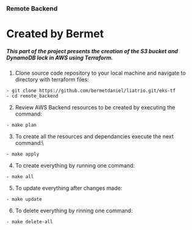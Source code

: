 ### Remote Backend ### 
# Created by Bermet #



##### This part of the project presents the creation of the S3 bucket and DynamoDB lock in AWS using Terraform. #####



1. Clone source code repository to your local machine and navigate to directory with terraform files:
```
- git clone https://github.com/bermetdaniel/liatrio.git/eks-tf
- cd remote_backend
```

2.  Review AWS Backend resources to be created by executing the command:
```
- make plan
```

3. To create all the resources and dependancies execute the next command:\
   
```
- make apply
```

4. To create everything by running one command:
```
- make all
```

5. To update everything after changes made:
```
- make update
```

6. To delete everything by rinning one command:
```
- make delete-all
```
